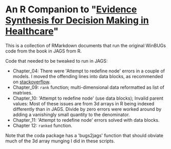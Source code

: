 # An R Companion to "[Evidence Synthesis for Decision Making in Healthcare](https://onlinelibrary.wiley.com/doi/book/10.1002/9781119942986)"

This is a collection of RMarkdown documents that run the original WinBUGs code from the book in JAGS from R.

Code that needed to be tweaked to run in JAGS:

* Chapter_04: There were 'Attempt to redefine node' errors in a couple of models. I moved the offending lines into data blocks, as recommended on [stackoverflow](https://stackoverflow.com/questions/78502051/how-to-convert-winbugs-code-into-jags-r-code).
* Chapter_09: `rank` function; multi-dimensional data reformatted as list of matrixes.
* Chapter_10: 'Attempt to redefine node' (use data blocks); Invalid parent values: Most of these issues are from 3d arrays in R being indexed differently than in JAGS. Divide by zero errors were worked around by adding a vanishingly small quantity to the denominator.
* Chapter_11: 'Attempt to redefine node' errors solved with data blocks.
* Chapter 12: `ranked` function.

Note that the coda package has a 'bugs2jags' function that should obviate much of the 3d array munging I did in these scripts.
